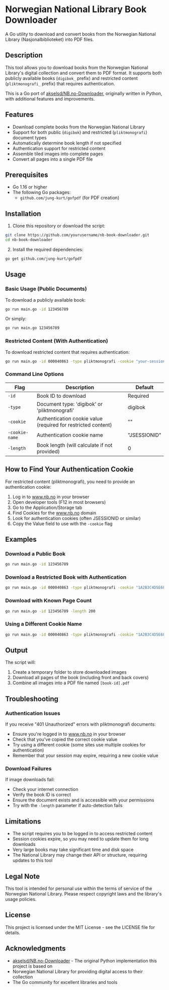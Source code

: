 # Norwegian National Library Book Downloader

A Go utility to download and convert books from the Norwegian National Library (Nasjonalbiblioteket) into PDF files.

## Description

This tool allows you to download books from the Norwegian National Library's digital collection and convert them to PDF format. It supports both publicly available books (`digibok_` prefix) and restricted content (`pliktmonografi_` prefix) that requires authentication.

This is a Go port of [akselsd/NB.no-Downloader](https://github.com/akselsd/NB.no-Downloader), originally written in Python, with additional features and improvements.

## Features

- Download complete books from the Norwegian National Library
- Support for both public (`digibok`) and restricted (`pliktmonografi`) document types
- Automatically determine book length if not specified
- Authentication support for restricted content
- Assemble tiled images into complete pages
- Convert all pages into a single PDF file

## Prerequisites

- Go 1.16 or higher
- The following Go packages:
  - `github.com/jung-kurt/gofpdf` (for PDF creation)

## Installation

1. Clone this repository or download the script:

```bash
git clone https://github.com/yourusername/nb-book-downloader.git
cd nb-book-downloader
```

2. Install the required dependencies:

```bash
go get github.com/jung-kurt/gofpdf
```

## Usage

### Basic Usage (Public Documents)

To download a publicly available book:

```bash
go run main.go -id 123456789
```

Or simply:

```bash
go run main.go 123456789
```

### Restricted Content (With Authentication)

To download restricted content that requires authentication:

```bash
go run main.go -id 000040863 -type pliktmonografi -cookie "your-session-cookie-value"
```

### Command Line Options

| Flag | Description | Default |
|------|-------------|---------|
| `-id` | Book ID to download | Required |
| `-type` | Document type: 'digibok' or 'pliktmonografi' | digibok |
| `-cookie` | Authentication cookie value (required for restricted content) | "" |
| `-cookie-name` | Authentication cookie name | "JSESSIONID" |
| `-length` | Book length (will calculate if not provided) | 0 |

## How to Find Your Authentication Cookie

For restricted content (pliktmonografi), you need to provide an authentication cookie:

1. Log in to www.nb.no in your browser
2. Open developer tools (F12 in most browsers)
3. Go to the Application/Storage tab
4. Find Cookies for the www.nb.no domain
5. Look for authentication cookies (often JSESSIONID or similar)
6. Copy the Value field to use with the `-cookie` flag

## Examples

### Download a Public Book

```bash
go run main.go -id 123456789
```

### Download a Restricted Book with Authentication

```bash
go run main.go -id 000040863 -type pliktmonografi -cookie "1A2B3C4D5E6F7G8H9I0J"
```

### Download with Known Page Count

```bash
go run main.go -id 123456789 -length 200
```

### Using a Different Cookie Name

```bash
go run main.go -id 000040863 -type pliktmonografi -cookie "1A2B3C4D5E6F7G8H9I0J" -cookie-name "NB_SESSION"
```

## Output

The script will:

1. Create a temporary folder to store downloaded images
2. Download all pages of the book (including front and back covers)
3. Combine all images into a PDF file named `[book-id].pdf`

## Troubleshooting

### Authentication Issues

If you receive "401 Unauthorized" errors with pliktmonografi documents:
- Ensure you're logged in to www.nb.no in your browser
- Check that you've copied the correct cookie value
- Try using a different cookie (some sites use multiple cookies for authentication)
- Remember that your session may expire, requiring a new cookie value

### Download Failures

If image downloads fail:
- Check your internet connection
- Verify the book ID is correct
- Ensure the document exists and is accessible with your permissions
- Try with the `-length` parameter if auto-detection fails

## Limitations

- The script requires you to be logged in to access restricted content
- Session cookies expire, so you may need to update them for long downloads
- Very large books may take significant time and disk space
- The National Library may change their API or structure, requiring updates to this tool

## Legal Note

This tool is intended for personal use within the terms of service of the Norwegian National Library. Please respect copyright laws and the library's usage policies.

## License

This project is licensed under the MIT License - see the LICENSE file for details.

## Acknowledgments

- [akselsd/NB.no-Downloader](https://github.com/akselsd/NB.no-Downloader) - The original Python implementation this project is based on
- Norwegian National Library for providing digital access to their collection
- The Go community for excellent libraries and tools

